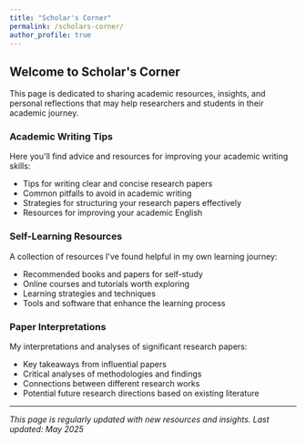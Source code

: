 ```yaml
---
title: "Scholar's Corner"
permalink: /scholars-corner/
author_profile: true
---
```


## Welcome to Scholar's Corner

This page is dedicated to sharing academic resources, insights, and personal reflections that may help researchers and students in their academic journey.

### Academic Writing Tips

Here you'll find advice and resources for improving your academic writing skills:

- Tips for writing clear and concise research papers
- Common pitfalls to avoid in academic writing
- Strategies for structuring your research papers effectively
- Resources for improving your academic English

### Self-Learning Resources

A collection of resources I've found helpful in my own learning journey:

- Recommended books and papers for self-study
- Online courses and tutorials worth exploring
- Learning strategies and techniques
- Tools and software that enhance the learning process

### Paper Interpretations

My interpretations and analyses of significant research papers:

- Key takeaways from influential papers
- Critical analyses of methodologies and findings
- Connections between different research works
- Potential future research directions based on existing literature

---

*This page is regularly updated with new resources and insights. Last updated: May 2025*
